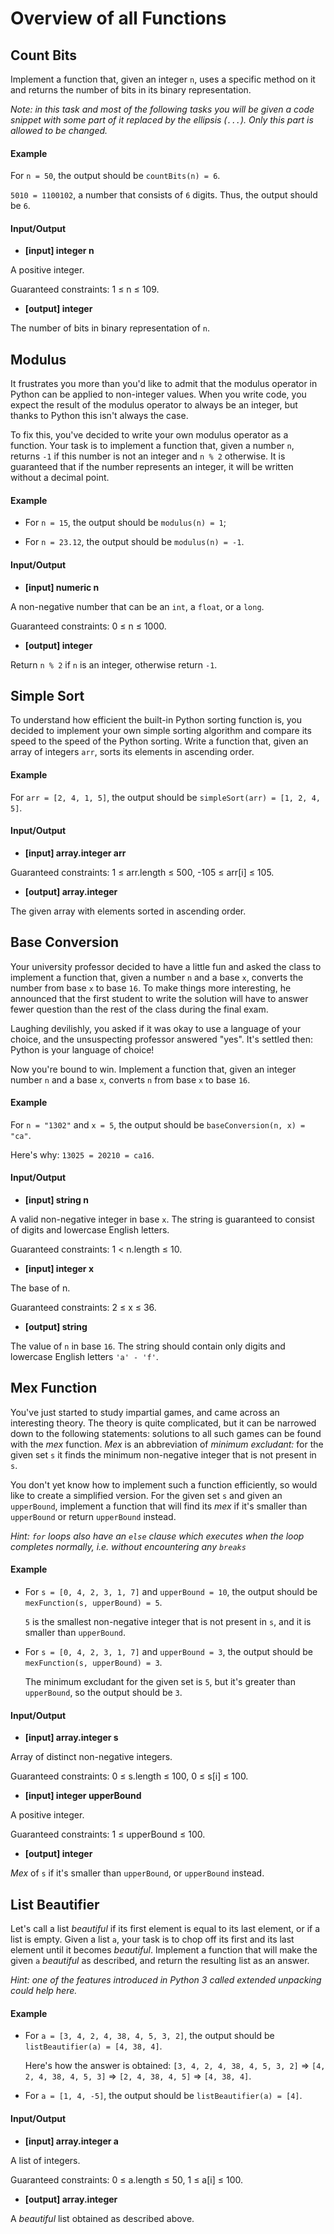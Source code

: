# Overview of all Functions

## Count Bits

Implement a function that, given an integer `n`, uses a specific method on it and returns the number of bits in its binary representation.

*Note: in this task and most of the following tasks you will be given a code snippet with some part of it replaced by the ellipsis (`...`). Only this part is allowed to be changed.*

#### Example

For `n = 50`, the output should be
`countBits(n) = 6`.

`5010 = 1100102`, a number that consists of `6` digits. Thus, the output should be `6`.

#### Input/Output

* **[input] integer n**

A positive integer.

Guaranteed constraints:
1 ≤ n ≤ 109.

* **[output] integer**

The number of bits in binary representation of `n`.

## Modulus

It frustrates you more than you'd like to admit that the modulus operator in Python can be applied to non-integer values. When you write code, you expect the result of the modulus operator to always be an integer, but thanks to Python this isn't always the case.

To fix this, you've decided to write your own modulus operator as a function. Your task is to implement a function that, given a number `n`, returns `-1` if this number is not an integer and `n % 2` otherwise. It is guaranteed that if the number represents an integer, it will be written without a decimal point.

#### Example

* For `n = 15`, the output should be
  `modulus(n) = 1`;

* For `n = 23.12`, the output should be
  `modulus(n) = -1`.

#### Input/Output

* **[input] numeric n**

A non-negative number that can be an `int`, a `float`, or a `long`.

Guaranteed constraints:
0 ≤ n ≤ 1000.

* **[output] integer**

Return `n % 2` if `n` is an integer, otherwise return `-1`.

## Simple Sort

To understand how efficient the built-in Python sorting function is, you decided to implement your own simple sorting algorithm and compare its speed to the speed of the Python sorting. Write a function that, given an array of integers `arr`, sorts its elements in ascending order.

#### Example

For `arr = [2, 4, 1, 5]`, the output should be
`simpleSort(arr) = [1, 2, 4, 5]`.

#### Input/Output

* **[input] array.integer arr**

Guaranteed constraints:
1 ≤ arr.length ≤ 500,
-105 ≤ arr[i] ≤ 105.

* **[output] array.integer**

The given array with elements sorted in ascending order.

## Base Conversion

Your university professor decided to have a little fun and asked the class to implement a function that, given a number `n` and a base `x`, converts the number from base `x` to base `16`. To make things more interesting, he announced that the first student to write the solution will have to answer fewer question than the rest of the class during the final exam.

Laughing devilishly, you asked if it was okay to use a language of your choice, and the unsuspecting professor answered "yes". It's settled then: Python is your language of choice!

Now you're bound to win. Implement a function that, given an integer number `n` and a base `x`, converts `n` from base `x` to base `16`.

#### Example

For `n = "1302"` and `x = 5`, the output should be
`baseConversion(n, x) = "ca"`.

Here's why:
`13025 = 20210 = ca16`.

#### Input/Output

* **[input] string n**

A valid non-negative integer in base `x`. The string is guaranteed to consist of digits and lowercase English letters.

Guaranteed constraints:
1 < n.length ≤ 10.

* **[input] integer x**

The base of n.

Guaranteed constraints:
2 ≤ x ≤ 36.

* **[output] string**

The value of `n` in base `16`. The string should contain only digits and lowercase English letters `'a' - 'f'`.

## Mex Function

You've just started to study impartial games, and came across an interesting theory. The theory is quite complicated, but it can be narrowed down to the following statements: solutions to all such games can be found with the *mex* function. *Mex* is an abbreviation of *minimum excludant:* for the given set `s` it finds the minimum non-negative integer that is not present in `s`.

You don't yet know how to implement such a function efficiently, so would like to create a simplified version. For the given set `s` and given an `upperBound`, implement a function that will find its *mex* if it's smaller than `upperBound` or return `upperBound` instead.

*Hint: `for` loops also have an `else` clause which executes when the loop completes normally, i.e. without encountering any `breaks`*

#### Example

* For `s = [0, 4, 2, 3, 1, 7]` and `upperBound = 10`,
  the output should be
  `mexFunction(s, upperBound) = 5`.

  `5` is the smallest non-negative integer that is not present in `s`, and it is smaller than `upperBound`.

* For `s = [0, 4, 2, 3, 1, 7]` and `upperBound = 3`,
  the output should be
  `mexFunction(s, upperBound) = 3`.

  The minimum excludant for the given set is `5`, but it's greater than `upperBound`, so the output should be `3`.

#### Input/Output

* **[input] array.integer s**

Array of distinct non-negative integers.

Guaranteed constraints:
0 ≤ s.length ≤ 100,
0 ≤ s[i] ≤ 100.

* **[input] integer upperBound**

A positive integer.

Guaranteed constraints:
1 ≤ upperBound ≤ 100.

* **[output] integer**

*Mex* of `s` if it's smaller than `upperBound`, or `upperBound` instead.

## List Beautifier

Let's call a list *beautiful* if its first element is equal to its last element, or if a list is empty. Given a list `a`, your task is to chop off its first and its last element until it becomes *beautiful*. Implement a function that will make the given `a` *beautiful* as described, and return the resulting list as an answer.

*Hint: one of the features introduced in Python 3 called extended unpacking could help here.*

#### Example

* For `a = [3, 4, 2, 4, 38, 4, 5, 3, 2]`, the output should be
  `listBeautifier(a) = [4, 38, 4]`.

  Here's how the answer is obtained:
  `[3, 4, 2, 4, 38, 4, 5, 3, 2]` => `[4, 2, 4, 38, 4, 5, 3]` => `[2, 4, 38, 4, 5]` => `[4, 38, 4]`.

* For `a = [1, 4, -5]`, the output should be
  `listBeautifier(a) = [4]`.

#### Input/Output

* **[input] array.integer a**

A list of integers.

Guaranteed constraints:
0 ≤ a.length ≤ 50,
1 ≤ a[i] ≤ 100.

* **[output] array.integer**

A *beautiful* list obtained as described above.